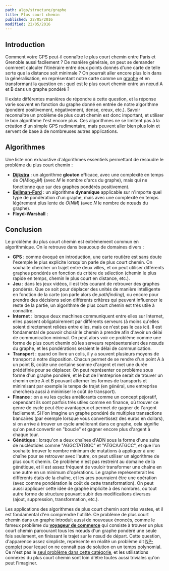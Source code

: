 ```yaml
---
path: algo/structure/graphe
title: Plus court chemin
published: 22/05/2016
modified: 22/05/2016
---
```


## Introduction

Comment votre GPS peut-il connaître le plus court chemin entre Paris et Grenoble aussi facilement ? De manière générale, on peut se demander comment calculer l'itinéraire entre deux points donnés d'une carte de telle sorte que la distance soit minimale ? On pourrait aller encore plus loin dans la généralisation, en représentant notre carte comme un [graphe](/algo/structure/graphe.html) et en transformant la question en : quel est le plus court chemin entre un nœud A et B dans un graphe pondéré ?

Il existe différentes manières de répondre à cette question, et la réponse varie souvent en fonction du graphe donné en entrée de notre algorithme (pondéré positivement, négativement, dense, creux, etc.). Savoir reconnaître un problème de plus court chemin est donc important, et utiliser le bon algorithme l'est encore plus. Ces algorithmes ne se limitent pas à la création d'un simple GPS rudimentaire, mais peuvent aller bien plus loin et servent de base à de nombreuses autres applications.

## Algorithmes

Une liste non exhaustive d'algorithmes essentiels permettant de résoudre le problème du plus court chemin :

- [**Dijkstra**](/algo/structure/graphe/plus_court_chemin/dijkstra.html) : un algorithme **glouton** efficace, avec une complexité en temps de $O(M \log _2 M)$ (avec $M$ le nombre d'arcs du graphe), mais qui ne fonctionne que sur des graphes pondérés positivement.
- [**Bellman-Ford**](/algo/structure/graphe/plus_court_chemin/bellman_ford.html) : un algorithme **dynamique** applicable sur n'importe quel type de pondération d'un graphe, mais avec une complexité en temps légèrement plus lente de $O(NM)$ (avec $N$ le nombre de nœuds du graphe).
- **Floyd-Warshall** :

## Conclusion

Le problème du plus court chemin est extrêmement commun en algorithmique. On le retrouve dans beaucoup de domaines divers :

- **GPS** : comme évoqué en introduction, une carte routière est sans doute l'exemple le plus explicite lorsqu'on parle de plus court chemin. On souhaite chercher un trajet entre deux villes, et on peut utiliser différents graphes pondérés en fonction du critère de sélection (chemin le plus rapide en temps, chemin le plus court en distance, etc.).
- **Jeu** : dans les jeux vidéos, il est très courant de retrouver des graphes pondérés. Que ce soit pour déplacer des unités de manière intelligente en fonction de la carte (on parle alors de *pathfinding*), ou encore pour prendre des décisions selon différents critères qui peuvent influencer le reste de la partie, un algorithme de plus court chemin est très utile à connaître.
- **Internet** : lorsque deux machines communiquent entre elles sur Internet, elles passent obligatoirement par différents serveurs (à moins qu'elles soient directement reliées entre elles, mais ce n'est pas le cas ici). Il est fondamental de pouvoir choisir le chemin à prendre afin d'avoir un délai de communication minimal. On peut alors voir ce problème comme une forme de plus court chemin où les serveurs représenteraient des nœuds du graphe, et les pondérations seraient le délai de communication.
- **Transport** : quand on livre un colis, il y a souvent plusieurs moyens de transport à notre disposition. Chacun permet de se rendre d'un point A à un point B, coûte une certaine somme d'argent et met une durée prédéfinie pour se déplacer. On peut représenter ce problème sous forme d'un graphe pondéré, et le but de l'entreprise serait de trouver un chemin entre A et B pouvant alterner les formes de transports et minimisant par exemple le temps de trajet (en général, une entreprise cherchera aussi à minimiser le coût de transport).
- **Finance** : on a vu les cycles améliorants comme un concept péjoratif, cependant ils sont parfois très utiles comme en finance, où trouver ce genre de cycle peut être avantageux et permet de gagner de l'argent facilement. Si l'on imagine un graphe pondéré de multiples transactions bancaires (par exemple lorsque vous convertissez des euros en dollars), si on arrive à trouver un cycle améliorant dans ce graphe, cela signifie qu'on peut convertir en "boucle" et gagner encore plus d'argent à chaque tour.
- **Génétique** : lorsqu'on a deux chaînes d'ADN sous la forme d'une suite de nucléotides comme "AGGCTATGGC" et "ATGCAATGCC", et que l'on souhaite trouver le nombre minimum de mutations à appliquer à une chaîne pour se retrouver avec l'autre, on peut utiliser un algorithme de plus court chemin. Ce problème n'est pas restreint au domaine de la génétique, et il est assez fréquent de vouloir transformer une chaîne en une autre en un minimum d'opérations. Le graphe représenterait les différents états de la chaîne, et les arcs pourraient être une opération (avec comme pondération le coût de cette transformation). On peut aussi appliquer cette idée de graphe implicite à des nombres, ou tout autre forme de structure pouvant subir des modifications diverses (ajout, suppression, transformation, etc.).

Les applications des algorithmes de plus court chemin sont très vastes, et il est fondamental d'en comprendre l'utilité. Ce problème de plus court chemin dans un graphe introduit aussi de nouveaux énoncés, comme le fameux problème du [**voyageur de commerce**](https://en.wikipedia.org/wiki/Travelling_salesman_problem) qui consiste à trouver un plus court chemin parcourant tous les nœuds d'un graphe pondéré une seule fois seulement, en finissant le trajet sur le nœud de départ. Cette question, d'apparence assez simpliste, représente en réalité un problème dit [NP-complet](https://en.wikipedia.org/wiki/NP-completeness) pour lequel on ne connaît pas de solution en un temps polynomial. Ce n'est pas le [seul problème dans cette catégorie](https://en.wikipedia.org/wiki/List_of_NP-complete_problems), et les utilisations connexes du plus court chemin sont loin d'être toutes aussi triviales qu'on peut l'imaginer.
